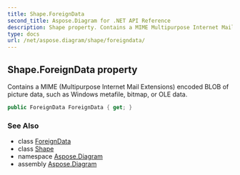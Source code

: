 ```yaml
---
title: Shape.ForeignData
second_title: Aspose.Diagram for .NET API Reference
description: Shape property. Contains a MIME Multipurpose Internet Mail Extensions encoded BLOB of picture data such as Windows metafile bitmap or OLE data
type: docs
url: /net/aspose.diagram/shape/foreigndata/
---
```

## Shape.ForeignData property

Contains a MIME (Multipurpose Internet Mail Extensions) encoded BLOB of picture data, such as Windows metafile, bitmap, or OLE data.

```csharp
public ForeignData ForeignData { get; }
```

### See Also

* class [ForeignData](../../foreigndata/)
* class [Shape](../)
* namespace [Aspose.Diagram](../../shape/)
* assembly [Aspose.Diagram](../../../)


